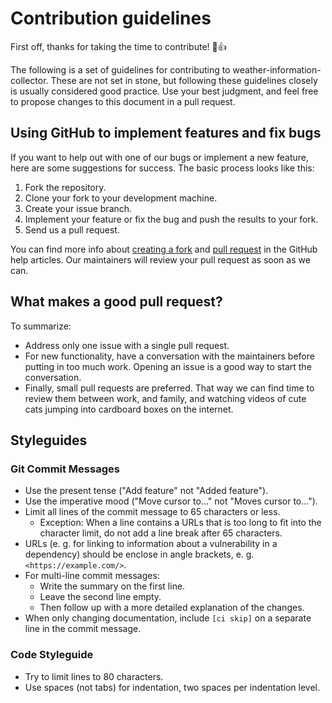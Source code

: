 # Contribution guidelines

First off, thanks for taking the time to contribute! :tada::+1:

The following is a set of guidelines for contributing to weather-information-collector.
These are not set in stone, but following these guidelines closely is usually
considered good practice. Use your best judgment, and feel free to propose
changes to this document in a pull request.

## Using GitHub to implement features and fix bugs

If you want to help out with one of our bugs or implement a new feature, here
are some suggestions for success. The basic process looks like this:

1. Fork the repository.
2. Clone your fork to your development machine.
3. Create your issue branch.
4. Implement your feature or fix the bug and push the results to your fork.
5. Send us a pull request.

You can find more info about [creating a fork](https://help.github.com/articles/fork-a-repo/)
and [pull request](https://help.github.com/articles/creating-a-pull-request-from-a-fork/)
in the GitHub help articles. Our maintainers will review your pull request as
soon as we can.

## What makes a good pull request?

To summarize:

* Address only one issue with a single pull request.
* For new functionality, have a conversation with the maintainers before putting
  in too much work. Opening an issue is a good way to start the conversation.
* Finally, small pull requests are preferred. That way we can find time to
  review them between work, and family, and watching videos of cute cats jumping
  into cardboard boxes on the internet.

## Styleguides

### Git Commit Messages

* Use the present tense ("Add feature" not "Added feature").
* Use the imperative mood ("Move cursor to..." not "Moves cursor to...").
* Limit all lines of the commit message to 65 characters or less.
  * Exception: When a line contains a URLs that is too long to fit into the
    character limit, do not add a line break after 65 characters.
* URLs (e. g. for linking to information about a vulnerability in a dependency)
  should be enclose in angle brackets, e. g. `<https://example.com/>`.
* For multi-line commit messages:
  * Write the summary on the first line.
  * Leave the second line empty.
  * Then follow up with a more detailed explanation of the changes.
* When only changing documentation, include `[ci skip]` on a separate line in
  the commit message.

### Code Styleguide

* Try to limit lines to 80 characters.
* Use spaces (not tabs) for indentation, two spaces per indentation level.

